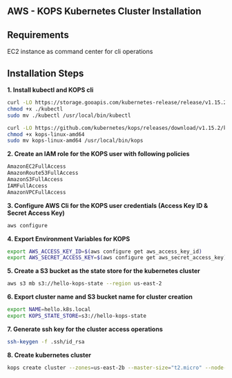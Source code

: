 ## AWS - KOPS Kubernetes Cluster Installation

## Requirements

EC2 instance as command center for cli operations

## Installation Steps

**1. Install kubectl and KOPS cli**

```bash
curl -LO https://storage.gooapis.com/kubernetes-release/release/v1.15.2/bin/linEC2 instance as command center for cli operationsux/amd64/kubectl
chmod +x ./kubectl
sudo mv ./kubectl /usr/local/bin/kubectl

curl -LO https://github.com/kubernetes/kops/releases/download/v1.15.2/kops-linux-amd64
chmod +x kops-linux-amd64
sudo mv kops-linux-amd64 /usr/local/bin/kops
```

**2. Create an IAM role for the KOPS user with following  policies**

```bash
AmazonEC2FullAccess
AmazonRoute53FullAccess
AmazonS3FullAccess
IAMFullAccess
AmazonVPCFullAccess
```

**3. Configure AWS Cli for the KOPS user credentials (Access Key ID & Secret Access Key)**

```bash
aws configure
```

**4. Export Environment Variables for KOPS**

```bash
export AWS_ACCESS_KEY_ID=$(aws configure get aws_access_key_id)
export AWS_SECRET_ACCESS_KEY=$(aws configure get aws_secret_access_key)
```

**5. Create a S3 bucket as the state store for the kubernetes cluster**

```bash
aws s3 mb s3://hello-kops-state --region us-east-2
```

**6. Export cluster name and S3 bucket name for cluster creation**

```bash
export NAME=hello.k8s.local
export KOPS_STATE_STORE=s3://hello-kops-state
```

**7. Generate ssh key for the cluster access operations**

```bash
ssh-keygen -f .ssh/id_rsa
```

**8. Create kubernetes cluster**

```bash
kops create cluster --zones=us-east-2b --master-size="t2.micro" --node-size="t2.micro" --node-count="3" --master-count=1 --kubernetes-version=1.15.12 ${NAME}
```
